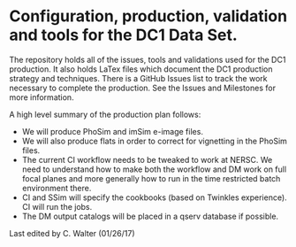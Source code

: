 # Configuration, production, validation and tools for the DC1 Data Set.

The repository holds all of the issues, tools and validations used for the DC1 production. It also holds LaTex files which document the DC1 production strategy and techniques.  There is a GitHub Issues list to track the work necessary to complete the production.  See the Issues and Milestones for more information.

A high level summary of the production plan follows:
 
- We will produce PhoSim and imSim e-image files.  
- We will also produce flats in order to correct for vignetting in the PhoSim files.
- The current CI workflow needs to be tweaked to work at NERSC.  We need to understand how to make both the workflow and DM work on full focal planes and more generally how to run in the time restricted batch environment there.
- CI and SSim will specify the cookbooks (based on Twinkles experience).  CI will run the jobs.
- The DM output catalogs will be placed in a qserv database if possible.

Last edited by C. Walter (01/26/17)

